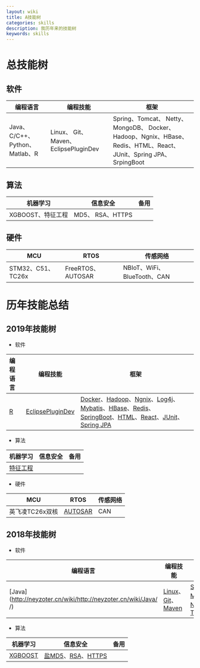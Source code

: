 ```yaml
---
layout: wiki
title: A技能树
categories: skills
description: 我历年来的技能树
keywords: skills
---
```


# 总技能树

## 软件

|编程语言|编程技能|框架|
|-|-|-|
|Java、C/C++、Python、Matlab、R |Linux、 Git、Maven、EclipsePluginDev| Spring、Tomcat、 Netty、 MongoDB、 Docker、Hadoop、Ngnix、HBase、Redis、HTML、React、JUnit、Spring JPA、SrpingBoot |

## 算法

|机器学习|信息安全|备用|
|-|-|-|
|XGBOOST、特征工程 |MD5、 RSA、HTTPS||

## 硬件

|MCU|RTOS|传感网络|
|-|-|-|
|STM32、C51、TC26x |FreeRTOS、AUTOSAR|NBIoT、WiFi、BlueTooth、CAN|

# 历年技能总结
## 2019年技能树

* 软件

|编程语言|编程技能|框架|
|:--|-|-|
|[R](http://neyzoter.cn/wiki/R/)|[EclipsePluginDev](http://neyzoter.cn/wiki/EclipsePluginDev/)|[Docker](http://neyzoter.cn/wiki/Docker/)、[Hadoop](http://neyzoter.cn/wiki/Hadoop/)、[Ngnix](http://neyzoter.cn/wiki/Ngnix/)、[Log4j](http://neyzoter.cn/wiki/log4j/)、[Mybatis](http://neyzoter.cn/wiki/MyBatis/)、[HBase](http://neyzoter.cn/wiki/Hbase/)、[Redis](http://neyzoter.cn/wiki/Redis/)、[SpringBoot](http://neyzoter.cn/wiki/SpringSubproj/)、[HTML](<http://neyzoter.cn/wiki/HTML/>)、[React](http://neyzoter.cn/wiki/React/)、[JUnit](http://neyzoter.cn/wiki/JUnit/)、[Spring JPA](http://neyzoter.cn/wiki/SpringSubproj/)|

* 算法

|机器学习|信息安全|备用|
|-|-|-|
|[特征工程](http://neyzoter.cn/wiki/ML_FeatureEngineering/)|||

* 硬件

|MCU|RTOS|传感网络|
|-|-|-|
|英飞凌TC26x双核|[AUTOSAR](http://neyzoter.cn/wiki/AUTOSAR/)|CAN|

## 2018年技能树
* 软件

|编程语言|编程技能|框架|
|-|-|-|
|[Java](http://neyzoter.cn/wiki/http://neyzoter.cn/wiki/Java/ /)|[Linux](http://neyzoter.cn/wiki/Linux/)、 [Git](http://neyzoter.cn/wiki/git/)、[Maven](http://neyzoter.cn/wiki/Maven/)|[Spring](http://neyzoter.cn/wiki/Spring/)、[MongoDB](http://neyzoter.cn/wiki/MongoDB/ )、[Netty](http://neyzoter.cn/wiki/Netty/)、[Tomcat](http://neyzoter.cn/2018/11/17/Tomcat-ServerXml-Analy/)|

* 算法

|机器学习|信息安全|备用|
|-|-|-|
|[XGBOOST](http://neyzoter.cn/2018/12/30/Boosting-Based-Learning-Algorithms/)|[盐MD5](http://neyzoter.cn/2019/01/25/MD5-Verify/)、[RSA](http://neyzoter.cn/2018/10/29/RSA-Security/)、[HTTPS](http://neyzoter.cn/2018/10/18/Https-Encryption/)||

